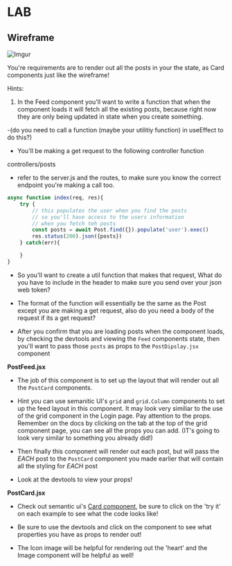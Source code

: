 
# LAB

## Wireframe 

![Imgur](https://i.imgur.com/3hY0xP0.png)


You're requirements are to render out all the posts in your the state, as Card components just like the wireframe!

Hints:

1. In the Feed component you'll want to write a function that when the component loads it will fetch all the existing posts, because right now they are only being updated in state when you create something. 

-(do you need to call a function (maybe your utilitiy function) in useEffect to do this?) 
- You'll be making a get request to the following controller function

controllers/posts

- refer to the server.js and the routes, to make sure you know the correct endpoint you're making a call too. 
```js
async function index(req, res){
    try {
        // this populates the user when you find the posts
        // so you'll have access to the users information 
        // when you fetch teh posts
        const posts = await Post.find({}).populate('user').exec()
        res.status(200).json({posts})
    } catch(err){

    }
}
```

- So you'll want to create a util function that makes that request, What do you have to include in the header to make sure you send over your json web token?

- The format of the function will essentially be the same as the Post except you are making a get request, also do you need a body of the request if its a get request?

- After you confirm that you are loading posts when the component loads, by checking the devtools and viewing the `Feed` components state, then you'll want to pass those `posts` as props to the `PostDipslay.jsx` component

**PostFeed.jsx** 

- The job of this component is to set up the layout that will render out all the `PostCard` components.

- Hint you can use semanitic UI's `grid` and `grid.Column` components to set up the feed layout in this component. It may look very similiar to the use of the grid component in the Login page. Pay attention to the props.  Remember on the docs by clicking on the tab at the top of the grid component page, you can see all the props you can add.  (IT's going to look very similar to something you already did!)

- Then finally this component will render out each post, but will pass the *EACH* post to the `PostCard` component you made earlier that will contain all the styling for *EACH* post

- Look at the devtools to view your props!

**PostCard.jsx**

- Check out semantic ui's [Card component](https://react.semantic-ui.com/views/card/), be sure to click on the 'try it' on each example to see what the code looks like!

- Be sure to use the devtools and click on the component to see what properties you have as props to render out!

- The Icon image will be helpful for rendering out the 'heart' and the Image component will be helpful as well!






